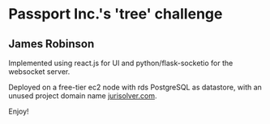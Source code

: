 # Passport Inc.'s 'tree' challenge

## James Robinson


Implemented using react.js for UI and python/flask-socketio for the websocket server.

Deployed on a free-tier ec2 node with rds PostgreSQL as datastore,
with an unused project domain name [jurisolver.com](http://jurisolver.com/).

Enjoy!

